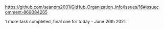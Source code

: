 https://github.com/seanpm2001/GitHub_Organization_Info/issues/16#issuecomment-869084265

1 more task completed, final one for today - June 26th 2021.
